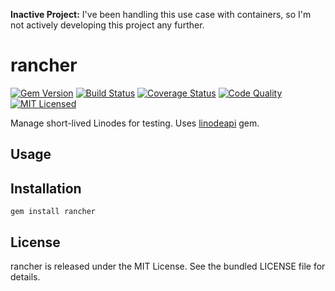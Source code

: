 **Inactive Project:** I've been handling this use case with containers, so I'm not actively developing this project any further.

rancher
=========

[![Gem Version](https://img.shields.io/gem/v/rancher.svg)](https://rubygems.org/gems/rancher)
[![Build Status](https://img.shields.io/circleci/project/akerl/rancher/master.svg)](https://circleci.com/gh/akerl/rancher)
[![Coverage Status](https://img.shields.io/codecov/c/github/akerl/rancher.svg)](https://codecov.io/github/akerl/rancher)
[![Code Quality](https://img.shields.io/codacy/48c8b757286a4fe98fb8eb46e40b3bf8.svg)](https://www.codacy.com/app/akerl/rancher)
[![MIT Licensed](https://img.shields.io/badge/license-MIT-green.svg)](https://tldrlegal.com/license/mit-license)

Manage short-lived Linodes for testing. Uses [linodeapi](https://github.com/akerl/linodeapi) gem.

## Usage

## Installation

    gem install rancher

## License

rancher is released under the MIT License. See the bundled LICENSE file for details.

